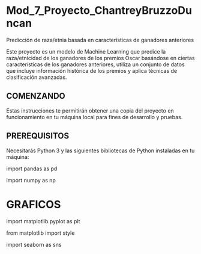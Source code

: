# Mod_7_Proyecto_ChantreyBruzzoDuncan
Predicción de raza/etnia basada en características de ganadores anteriores

Este proyecto es un modelo de Machine Learning que predice la raza/etnicidad de los ganadores de los premios Oscar basándose en ciertas características 
de los ganadores anteriores, utiliza un conjunto de datos que incluye información histórica de los premios y aplica técnicas de clasificación avanzadas.

## COMENZANDO

Estas instrucciones te permitirán obtener una copia del proyecto en funcionamiento en tu máquina local para fines de desarrollo y pruebas.

## PREREQUISITOS

Necesitarás Python 3 y las siguientes bibliotecas de Python instaladas en tu máquina:

import pandas as pd

import numpy as np

# GRAFICOS

import matplotlib.pyplot as plt

from matplotlib import style

import seaborn as sns
